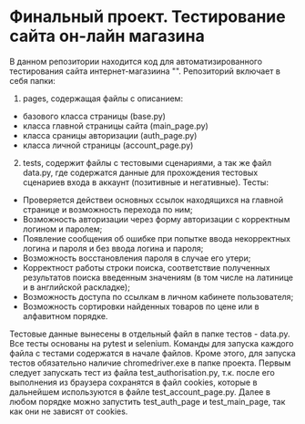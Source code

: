 # Финальный проект. Тестирование сайта он-лайн магазина #

В данном репозитории находится код для автоматизированного тестирования сайта интернет-магазиина "". Репозиторий включает в себя папки:

1. pages, содержащая файлы с описанием:

- базового класса страницы (base.py)
- класса главной страницы сайта (main_page.py)
- класса сраницы авторизации (auth_page.py)
- класса личной страницы (account_page.py)

2. tests, содержит файлы с тестовыми сценариями, а так же файл data.py, где содержатся данные для прохождения тестовых сценариев входа в аккаунт (позитивные и негативные).
Тесты:
- Проверяется действеи основных ссылок находящихся на главной странице и возможность перехода по ним;
- Возможность авторизации через форму авторизации с корректным логином и паролем;
- Появление сообщения об ошибке при попытке ввода некорректных логина и пароля и без ввода логина и пароля;
- Возможность восстановления пароля в случае его утери;
- Корректност работы строки поиска, соответствие полученных результатов поиска введенным значениям (в том числе на латинице и в английской раскладке);
- Возможность доступа по ссылкам в личном кабинете пользователя;
- Возможность сортировки найденных товаров по цене или в алфавитном порядке.

Тестовые данные вынесены в отдельный файл в папке тестов - data.py. Все тесты основаны на pytest и selenium. Команды для запуска каждого файла с тестами содержатся в начале файлов. Кроме этого, для запуска тестов обязательно наличие chromedriver.exe в папке проекта.
Первым следует запускать тест из файла test_authorisation.py, т.к. после его выполнения из браузера сохранятся в файл cookies, которые в дальнейшем используются в файле test_account_page.py. Далее в любом порядке можно запустить test_auth_page и test_main_page, так как они не зависят от cookies.